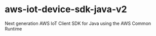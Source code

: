 # aws-iot-device-sdk-java-v2
Next generation AWS IoT Client SDK for Java using the AWS Common Runtime
